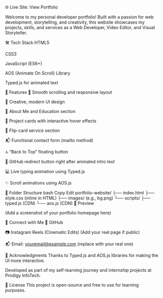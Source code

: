 🌐 Live Site: View Portfolio

Welcome to my personal developer portfolio! Built with a passion for web development, storytelling, and creativity, this website showcases my projects, skills, and services as a Web Developer, Video Editor, and Visual Storyteller.

🛠️ Tech Stack
HTML5

CSS3

JavaScript (ES6+)

AOS (Animate On Scroll) Library

Typed.js for animated text

📌 Features
🚀 Smooth scrolling and responsive layout

🎨 Creative, modern UI design

🧠 About Me and Education section

📂 Project cards with interactive hover effects

🔄 Flip-card service section

📬 Functional contact form (mailto method)

🔝 “Back to Top” floating button

🌟 GitHub redirect button right after animated intro text

💻 Live typing animation using Typed.js

✨ Scroll animations using AOS.js

📁 Folder Structure
bash
Copy
Edit
portfolio-website/
├── index.html
├── style.css (inline in HTML)
├── images/ (e.g., bg.png)
└── scripts/
    ├── typed.js (CDN)
    └── aos.js (CDN)
📸 Preview

(Add a screenshot of your portfolio homepage here)

🔗 Connect with Me
🔗 GitHub

📷 Instagram Reels (Cinematic Edits) (Add your reel page if public)

📬 Email: youremail@example.com (replace with your real one)

🙏 Acknowledgments
Thanks to Typed.js and AOS.js libraries for making the UI more interactive.

Developed as part of my self-learning journey and internship projects at Prodigy InfoTech.

📌 License
This project is open-source and free to use for learning purposes.
